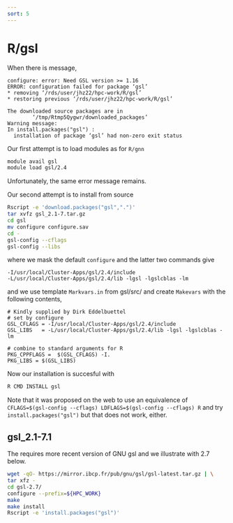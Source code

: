 ```yaml
---
sort: 5
---
```


# R/gsl

When there is message,

```
configure: error: Need GSL version >= 1.16
ERROR: configuration failed for package ‘gsl’
* removing ‘/rds/user/jhz22/hpc-work/R/gsl’
* restoring previous ‘/rds/user/jhz22/hpc-work/R/gsl’

The downloaded source packages are in
        ‘/tmp/Rtmp5Qygwr/downloaded_packages’
Warning message:
In install.packages("gsl") :
  installation of package ‘gsl’ had non-zero exit status
```

Our first attempt is to load modules as for `R/gnn`

```bash
module avail gsl
module load gsl/2.4
```

Unfortunately, the same error message remains.

Our second attempt is to install from source

```bash
Rscript -e 'download.packages("gsl",".")'
tar xvfz gsl_2.1-7.tar.gz
cd gsl
mv configure configure.sav
cd -
gsl-config --cflags
gsl-config --libs
```

where we mask the default `configure` and the latter two commands give

```
-I/usr/local/Cluster-Apps/gsl/2.4/include
-L/usr/local/Cluster-Apps/gsl/2.4/lib -lgsl -lgslcblas -lm
```

and we use template `Markvars.in` from gsl/src/ and create `Makevars` with the following contents,

```
# Kindly supplied by Dirk Eddelbuettel
# set by configure
GSL_CFLAGS = -I/usr/local/Cluster-Apps/gsl/2.4/include
GSL_LIBS   = -L/usr/local/Cluster-Apps/gsl/2.4/lib -lgsl -lgslcblas -lm

# combine to standard arguments for R
PKG_CPPFLAGS =  $(GSL_CFLAGS) -I.
PKG_LIBS = $(GSL_LIBS)
```

Now our installation is succesful with

```bash
R CMD INSTALL gsl
```

Note that it was proposed on the web to use an equivalence of `CFLAGS=$(gsl-config --cflags) LDFLAGS=$(gsl-config --cflags) R` and try `install.packages("gsl")` but that does not work, either.

## gsl_2.1-7.1

The requires more recent version of GNU gsl and we illustrate with 2.7 below.

```bash
wget -qO- https://mirror.ibcp.fr/pub/gnu/gsl/gsl-latest.tar.gz | \
tar xfz -
cd gsl-2.7/
configure --prefix=${HPC_WORK}
make
make install
Rscript -e 'install.packages("gsl")'
```
